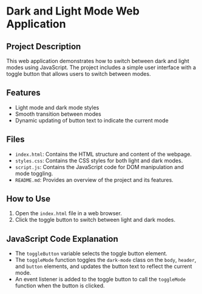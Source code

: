 # Dark and Light Mode Web Application

## Project Description
This web application demonstrates how to switch between dark and light modes using JavaScript. The project includes a simple user interface with a toggle button that allows users to switch between modes.

## Features
- Light mode and dark mode styles
- Smooth transition between modes
- Dynamic updating of button text to indicate the current mode

## Files
- `index.html`: Contains the HTML structure and content of the webpage.
- `styles.css`: Contains the CSS styles for both light and dark modes.
- `script.js`: Contains the JavaScript code for DOM manipulation and mode toggling.
- `README.md`: Provides an overview of the project and its features.

## How to Use
1. Open the `index.html` file in a web browser.
2. Click the toggle button to switch between light and dark modes.

## JavaScript Code Explanation
- The `toggleButton` variable selects the toggle button element.
- The `toggleMode` function toggles the `dark-mode` class on the `body`, `header`, and `button` elements, and updates the button text to reflect the current mode.
- An event listener is added to the toggle button to call the `toggleMode` function when the button is clicked.
